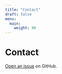 ```yaml
---
title: "Contact"
draft: false
menu:
  main:
    weight: 90
---
```


# Contact

[Open an issue](https://github.com/akankshatripathy/hugo-mock-landing-page-autodeployed/issues/new) on GitHub.